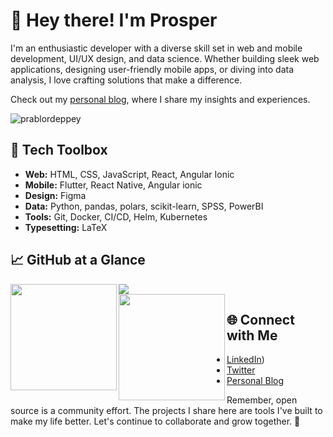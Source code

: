# 🌟 Hey there! I'm Prosper

I'm an enthusiastic developer with a diverse skill set in web and mobile development, UI/UX design, and data science. Whether building sleek web applications, designing user-friendly mobile apps, or diving into data analysis, I love crafting solutions that make a difference. 

Check out my [personal blog](https://prablordeppey.github.io), where I share my insights and experiences.

<p align="left"> <img src="https://komarev.com/ghpvc/?username=prablordeppey&label=Profile%20views&color=0e75b6&style=flat" alt="prablordeppey" /> </p>

## 🔧 Tech Toolbox

- **Web:** HTML, CSS, JavaScript, React, Angular Ionic
- **Mobile:** Flutter, React Native, Angular ionic
- **Design:** Figma
- **Data:** Python, pandas, polars, scikit-learn, SPSS, PowerBI
- **Tools:** Git, Docker, CI/CD, Helm, Kubernetes
- **Typesetting:** LaTeX

## 📈 GitHub at a Glance

<div>
  <img height="170" align="left" src="https://github-readme-stats.vercel.app/api?username=prablordeppey&show_icons=true&theme=radical&count_private=true&include_all_commits=true" />
  <img src="https://github-readme-stats.vercel.app/api/top-langs/?username=prablordeppey&layout=compact&theme=radical" />
</div>

<div>
  <img height="170" align="left" src="https://github-readme-streak-stats.herokuapp.com/?user=prablordeppey&theme=radical" />
</div>

## 🌐 Connect with Me

- [LinkedIn](https://www.linkedin.com/in/prosper-ablordeppey-67665aa5/))
- [Twitter](https://twitter.com/prablordeppey)
- [Personal Blog](https://prablordeppey.github.io)

Remember, open source is a community effort. The projects I share here are tools I've built to make my life better. Let's continue to collaborate and grow together. 💜
